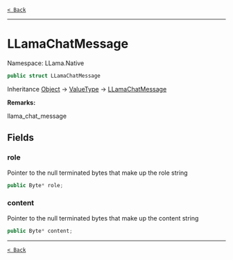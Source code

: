 [`< Back`](./)

---

# LLamaChatMessage

Namespace: LLama.Native



```csharp
public struct LLamaChatMessage
```

Inheritance [Object](https://docs.microsoft.com/en-us/dotnet/api/system.object) → [ValueType](https://docs.microsoft.com/en-us/dotnet/api/system.valuetype) → [LLamaChatMessage](./llama.native.llamachatmessage.md)

**Remarks:**

llama_chat_message

## Fields

### **role**

Pointer to the null terminated bytes that make up the role string

```csharp
public Byte* role;
```

### **content**

Pointer to the null terminated bytes that make up the content string

```csharp
public Byte* content;
```

---

[`< Back`](./)
